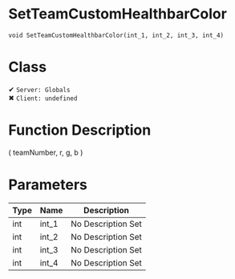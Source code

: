 # SetTeamCustomHealthbarColor
```
void SetTeamCustomHealthbarColor(int_1, int_2, int_3, int_4)
```
# Class
✔ `Server: Globals`  
✖ `Client: undefined`  

# Function Description
( teamNumber, r, g, b )
# Parameters
Type|Name|Description
--|--|--
int|int_1|No Description Set
int|int_2|No Description Set
int|int_3|No Description Set
int|int_4|No Description Set
